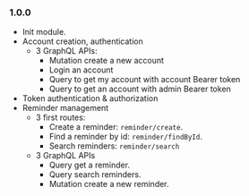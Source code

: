 ### 1.0.0

- Init module.
- Account creation, authentication
    + 3 GraphQL APIs:
        + Mutation create a new account
        + Login an account
        + Query to get my account with account Bearer token
        + Query to get an account with admin Bearer token
- Token authentication & authorization
- Reminder management
    + 3 first routes:
        + Create a reminder: `reminder/create`.
        + Find a reminder by id: `reminder/findById`.
        + Search reminders: `reminder/search`
    + 3 GraphQL APIs
        + Query get a reminder.
        + Query search reminders.
        + Mutation create a new reminder.
